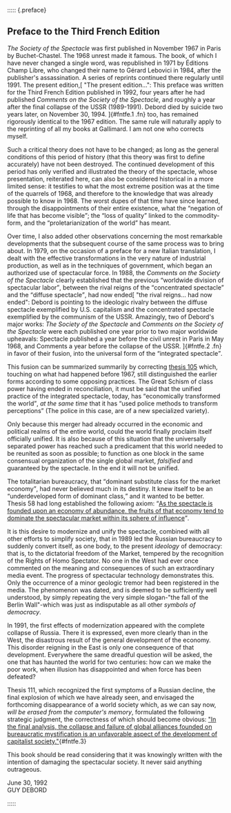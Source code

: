 ::::: {.preface}

## Preface to the Third French Edition

_The Society of the Spectacle_ was first published in November 1967 in Paris by
Buchet-Chastel. The 1968 unrest made it famous. The book, of which I have never
changed a single word, was republished in 1971 by Éditions Champ Libre, who 
changed their name to Gérard Lebovici in 1984, after the publisher's
assassination. A series of reprints continued there regularly until 1991. The 
present edition,[
  "The present edition…": This preface was written for the Third French Edition
  published in 1992, four years after he had published _Comments on the Society
  of the Spectacle_, and roughly a year after the final collapse of the USSR
  (1989-1991). Debord died by suicide two years later, on November 30, 1994.
]{#fntfe.1 .fn}
too, has remained rigorously identical to the 1967 edition.  The same rule will
naturally apply to the reprinting of all my books at Gallimard. I am not one who
corrects myself.

Such a critical theory does not have to be changed; as long as the general
conditions of this period of history (that this theory was first to define 
accurately) have not been destroyed. The continued development of this period 
has only verified and illustrated the theory of the spectacle, whose 
presentation, reiterated here, can also be considered historical in a more 
limited sense: it testifies to what the most extreme position was at the time of
the quarrels of 1968, and therefore to the knowledge that was already possible 
to know in 1968. The worst dupes of that time have since learned, through the 
disappointments of their entire existence, what the <q>negation of life that 
has become visible</q>; the <q>loss of quality</q> linked to the 
commodity-form, and the <q>proletarianization of the world</q> has meant.

Over time, I also added other observations concerning the most remarkable 
developments that the subsequent course of the same process was to bring about.
In 1979, on the occasion of a preface for a new Italian translation, I dealt
with the effective transformations in the very nature of industrial production,
as well as in the techniques of government, which began an authorized use of 
spectacular force. In 1988, the _Comments on the Society of the Spectacle_
clearly established that the previous <q>worldwide division of spectacular 
labor</q>, between the rival reigns of the <q>concentrated spectacle</q> and the
<q>diffuse spectacle</q>, had now ended[
  "the rival reigns… had now ended": Debord is pointing to the ideologic rivalry
  between the diffuse spectacle exemplified by U.S. capitalism and the
  concentrated spectacle exemplified by the communism of the USSR. Amazingly,
  two of Debord's major works: _The Society of the Spectacle_ and _Comments on
  the Society of the Spectacle_ were each published one year prior to two
  major worldwide upheavals: Spectacle published a year before the civil unrest
  in Paris in May 1968, and Comments a year before the collapse of the USSR.
]{#fntfe.2 .fn}
in favor of their fusion, into the universal form of the <q>integrated
spectacle</q>.

This fusion can be summarized summarily by correcting [thesis 105](#ref105.0)
which, touching on what had happened before 1967, still distinguished the 
earlier forms according to some opposing practices. The Great Schism of class
power having ended in reconciliation, it must be said that the unified practice
of the integrated spectacle, today, has <q>economically transformed the 
world</q>, _at the same time_ that it has <q>used police methods to transform
perceptions</q> (The police in this case, are of a new specialized variety).

Only because this merger had already occurred in the economic and political
realms of the entire world, could the world finally proclaim itself officially
unified. It is also because of this situation that the universally separated power
has reached such a predicament that this world needed to be reunited as soon as
possible; to function as one block in the same consensual organization of the
single global market, _falsified_ and guaranteed by the spectacle. In the end it
will not be unified.

The totalitarian bureaucracy, that <q>dominant substitute class for the market
economy</q>, had never believed much in its destiny. It knew itself to be an
<q>underdeveloped form of dominant class,</q> and it wanted to be better.
Thesis 58 had long established the following axiom: <q>[As the spectacle is
founded upon an economy of abundance, the fruits of that economy tend to
dominate the spectacular market within its sphere of influence](#fruits)</q>.

It is this desire to modernize and unify the spectacle, combined with all other
efforts to simplify society, that in 1989 led the Russian bureaucracy to
suddenly convert itself, as one body, to the present _ideology_ of democracy:
that is, to the dictatorial freedom of the Market, tempered by the recognition
of the Rights of Homo Spectator. No one in the West had ever once commented on
the meaning and consequences of such an extraordinary media event. The progress
of spectacular technology demonstrates this. Only the occurrence of a minor
geologic tremor had been registered in the media. The phenomenon was dated, and
is deemed to be sufficiently well understood, by simply repeating the very
simple slogan-"the fall of the Berlin Wall"-which was just as indisputable as
all other _symbols of democracy_.

In 1991, the first effects of modernization appeared with the complete collapse
of Russia. There it is expressed, even more clearly than in the West, the
disastrous result of the general development of the economy. This disorder
reigning in the East is only one consequence of that development. Everywhere
the same dreadful question will be asked, the one that has haunted the world for
two centuries: how can we make the poor work, when illusion has disappointed and
when force has been defeated?

Thesis 111, which recognized the first symptoms of a Russian decline, the final
explosion of which we have already seen, and envisaged the forthcoming
disappearance of a world society which, as we can say now, _will be erased from
the computer's memory_, formulated the following strategic judgment, the
correctness of which should become obvious: ["In the final analysis, the collapse
and failure of global alliances founded on bureaucratic mystification is an
unfavorable aspect of the development of capitalist
society."](#ref111.1){#fntfe.3}

This book should be read considering that it was knowingly written with the
intention of damaging the spectacular society. It never said anything
outrageous.

June 30, 1992\
GUY DEBORD

:::::
